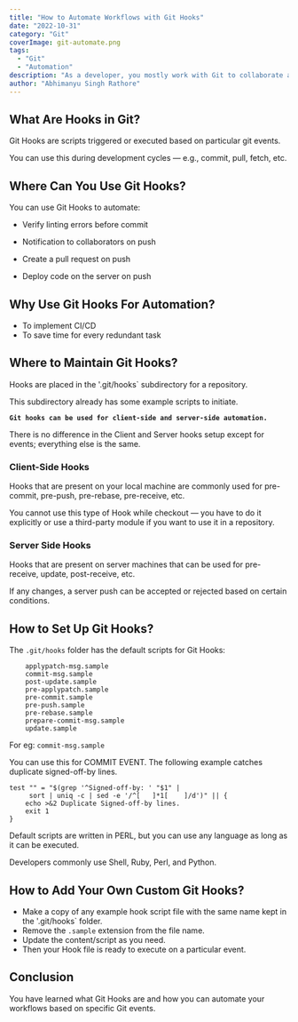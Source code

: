 ```yaml
---
title: "How to Automate Workflows with Git Hooks"
date: "2022-10-31"
category: "Git"
coverImage: git-automate.png
tags:
  - "Git"
  - "Automation"
description: "As a developer, you mostly work with Git to collaborate and contribute. Learn more about how you can automate your workflows within Git scope with Git Hooks."
author: "Abhimanyu Singh Rathore"
---
```


## What Are Hooks in Git?

Git Hooks are scripts triggered or executed based on particular git events.

You can use this during development cycles — e.g., commit, pull, fetch, etc.

## Where Can You Use Git Hooks?

You can use Git Hooks to automate:

- Verify linting errors before commit

- Notification to collaborators on push

- Create a pull request on push  

- Deploy code on the server on push

## Why Use Git Hooks For Automation?

- To implement CI/CD
- To save time for every redundant task

## Where to Maintain Git Hooks?

Hooks are placed in the '.git/hooks` subdirectory for a repository.

This subdirectory already has some example scripts to initiate.

**`Git hooks can be used for client-side and server-side automation.`**

There is no difference in the Client and Server hooks setup except for events; everything else is the same.

### Client-Side Hooks

Hooks that are present on your local machine are commonly used for pre-commit, pre-push, pre-rebase, pre-receive, etc.

You cannot use this type of Hook while checkout — you have to do it explicitly or use a third-party module if you want to use it in a repository.

### Server Side Hooks
 
Hooks that are present on server machines that can be used for pre-receive, update, post-receive, etc.

If any changes, a server push can be accepted or rejected based on certain conditions.

## How to Set Up Git Hooks?

The `.git/hooks` folder has the default scripts for Git Hooks:

```
    applypatch-msg.sample
    commit-msg.sample
    post-update.sample
    pre-applypatch.sample
    pre-commit.sample
    pre-push.sample
    pre-rebase.sample
    prepare-commit-msg.sample
    update.sample
```

For eg: `commit-msg.sample`

You can use this for COMMIT EVENT. The following example catches duplicate signed-off-by lines.

```
test "" = "$(grep '^Signed-off-by: ' "$1" |
	 sort | uniq -c | sed -e '/^[ 	]*1[ 	]/d')" || {
	echo >&2 Duplicate Signed-off-by lines.
	exit 1
}
```

Default scripts are written in PERL, but you can use any language as long as it can be executed.

Developers commonly use Shell, Ruby, Perl, and Python. 

## How to Add Your Own Custom Git Hooks?

- Make a copy of any example hook script file with the same name kept in the '.git/hooks` folder.
- Remove the `.sample` extension from the file name.
- Update the content/script as you need.
- Then your Hook file is ready to execute on a particular event.

## Conclusion

You have learned what Git Hooks are and how you can automate your workflows based on specific Git events.